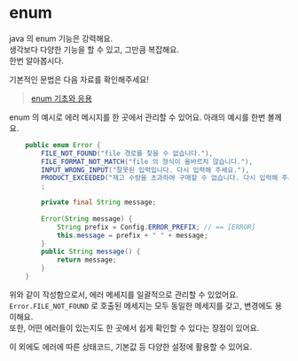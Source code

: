 # enum
java 의 enum 기능은 강력해요.  
생각보다 다양한 기능을 할 수 있고, 그만큼 복잡해요.  
한번 알아봅시다.  

기본적인 문법은 다음 자료를 확인해주세요!  
> [enum 기초와 응용](https://inpa.tistory.com/entry/JAVA-%E2%98%95-%EC%97%B4%EA%B1%B0%ED%98%95Enum-%ED%83%80%EC%9E%85-%EB%AC%B8%EB%B2%95-%ED%99%9C%EC%9A%A9-%EC%A0%95%EB%A6%AC#enum_%EC%84%A0%EC%96%B8)  

enum 의 예시로 에러 메시지를 한 곳에서 관리할 수 있어요.
아래의 예시를 한번 볼께요.
```java
    public enum Error {
        FILE_NOT_FOUND("file 경로를 찾을 수 없습니다."),
        FILE_FORMAT_NOT_MATCH("file 의 형식이 올바르지 않습니다."),
        INPUT_WRONG_INPUT("잘못된 입력입니다. 다시 입력해 주세요."),
        PRODUCT_EXCEEDED("재고 수량을 초과하여 구매할 수 없습니다. 다시 입력해 주세요.")
        ;

        private final String message;
    
        Error(String message) {
            String prefix = Config.ERROR_PREFIX; // == [ERROR]
            this.message = prefix + " " + message;
        }
        public String message() {
            return message;
        }
    }
```
위와 같이 작성함으로서, 에러 메세지를 일괄적으로 관리할 수 있었어요.
`Error.FILE_NOT_FOUND` 로 호출된 메세지는 모두 동일한 메세지를 갖고, 변경에도 용이해요.  
또한, 어떤 에러들이 있는지도 한 곳에서 쉽게 확인할 수 있다는 장점이 있어요.  

이 외에도 에러에 따른 상태코드, 기본값 등 다양한 설정에 활용할 수 있어요.